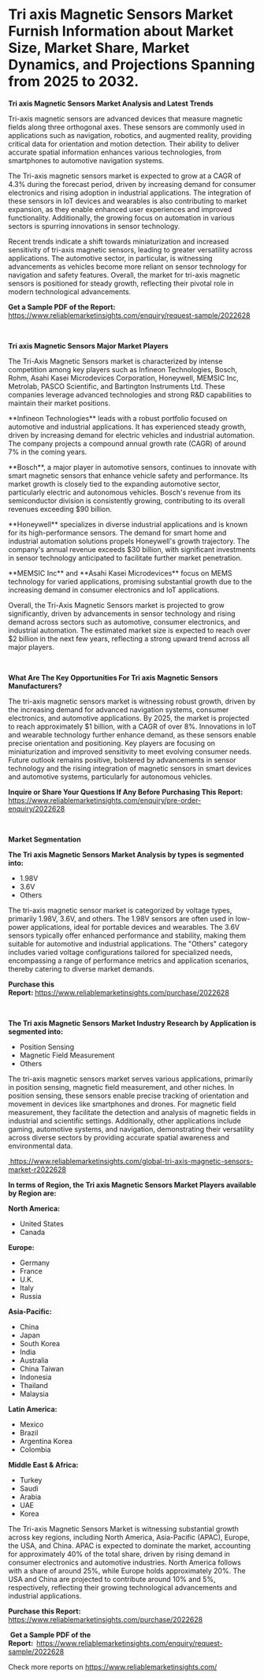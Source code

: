 <p><h1>Tri axis Magnetic Sensors Market Furnish Information about Market Size, Market Share, Market Dynamics, and Projections Spanning from 2025 to 2032.</h1></p><p><strong>Tri axis Magnetic Sensors Market Analysis and Latest Trends</strong></p>
<p><p>Tri-axis magnetic sensors are advanced devices that measure magnetic fields along three orthogonal axes. These sensors are commonly used in applications such as navigation, robotics, and augmented reality, providing critical data for orientation and motion detection. Their ability to deliver accurate spatial information enhances various technologies, from smartphones to automotive navigation systems.</p><p>The Tri-axis magnetic sensors market is expected to grow at a CAGR of 4.3% during the forecast period, driven by increasing demand for consumer electronics and rising adoption in industrial applications. The integration of these sensors in IoT devices and wearables is also contributing to market expansion, as they enable enhanced user experiences and improved functionality. Additionally, the growing focus on automation in various sectors is spurring innovations in sensor technology.</p><p>Recent trends indicate a shift towards miniaturization and increased sensitivity of tri-axis magnetic sensors, leading to greater versatility across applications. The automotive sector, in particular, is witnessing advancements as vehicles become more reliant on sensor technology for navigation and safety features. Overall, the market for tri-axis magnetic sensors is positioned for steady growth, reflecting their pivotal role in modern technological advancements.</p></p>
<p><strong>Get a Sample PDF of the Report:&nbsp;</strong> <a href="https://www.reliablemarketinsights.com/enquiry/request-sample/2022628?utm_campaign=1558&utm_medium=2&utm_source=Github&utm_content=ia&utm_term=29032025&utm_id=tri-axis-magnetic-sensors">https://www.reliablemarketinsights.com/enquiry/request-sample/2022628</a></p>
<p>&nbsp;</p>
<p><strong>Tri axis Magnetic Sensors Major Market Players</strong></p>
<p><p>The Tri-Axis Magnetic Sensors market is characterized by intense competition among key players such as Infineon Technologies, Bosch, Rohm, Asahi Kasei Microdevices Corporation, Honeywell, MEMSIC Inc, Metrolab, PASCO Scientific, and Bartington Instruments Ltd. These companies leverage advanced technologies and strong R&D capabilities to maintain their market positions.</p><p>**Infineon Technologies** leads with a robust portfolio focused on automotive and industrial applications. It has experienced steady growth, driven by increasing demand for electric vehicles and industrial automation. The company projects a compound annual growth rate (CAGR) of around 7% in the coming years.</p><p>**Bosch**, a major player in automotive sensors, continues to innovate with smart magnetic sensors that enhance vehicle safety and performance. Its market growth is closely tied to the expanding automotive sector, particularly electric and autonomous vehicles. Bosch's revenue from its semiconductor division is consistently growing, contributing to its overall revenues exceeding $90 billion.</p><p>**Honeywell** specializes in diverse industrial applications and is known for its high-performance sensors. The demand for smart home and industrial automation solutions propels Honeywell's growth trajectory. The company's annual revenue exceeds $30 billion, with significant investments in sensor technology anticipated to facilitate further market penetration.</p><p>**MEMSIC Inc** and **Asahi Kasei Microdevices** focus on MEMS technology for varied applications, promising substantial growth due to the increasing demand in consumer electronics and IoT applications.</p><p>Overall, the Tri-Axis Magnetic Sensors market is projected to grow significantly, driven by advancements in sensor technology and rising demand across sectors such as automotive, consumer electronics, and industrial automation. The estimated market size is expected to reach over $2 billion in the next few years, reflecting a strong upward trend across all major players.</p></p>
<p>&nbsp;</p>
<p><strong>What Are The Key Opportunities For Tri axis Magnetic Sensors Manufacturers?</strong></p>
<p><p>The tri-axis magnetic sensors market is witnessing robust growth, driven by the increasing demand for advanced navigation systems, consumer electronics, and automotive applications. By 2025, the market is projected to reach approximately $1 billion, with a CAGR of over 8%. Innovations in IoT and wearable technology further enhance demand, as these sensors enable precise orientation and positioning. Key players are focusing on miniaturization and improved sensitivity to meet evolving consumer needs. Future outlook remains positive, bolstered by advancements in sensor technology and the rising integration of magnetic sensors in smart devices and automotive systems, particularly for autonomous vehicles.</p></p>
<p><strong>Inquire or Share Your Questions If Any Before Purchasing This Report:</strong> <a href="https://www.reliablemarketinsights.com/enquiry/pre-order-enquiry/2022628?utm_campaign=1558&utm_medium=2&utm_source=Github&utm_content=ia&utm_term=29032025&utm_id=tri-axis-magnetic-sensors">https://www.reliablemarketinsights.com/enquiry/pre-order-enquiry/2022628</a></p>
<p>&nbsp;</p>
<p><strong>Market Segmentation</strong></p>
<p><strong>The Tri axis Magnetic Sensors Market Analysis by types is segmented into:</strong></p>
<p><ul><li>1.98V</li><li>3.6V</li><li>Others</li></ul></p>
<p><p>The tri-axis magnetic sensor market is categorized by voltage types, primarily 1.98V, 3.6V, and others. The 1.98V sensors are often used in low-power applications, ideal for portable devices and wearables. The 3.6V sensors typically offer enhanced performance and stability, making them suitable for automotive and industrial applications. The "Others" category includes varied voltage configurations tailored for specialized needs, encompassing a range of performance metrics and application scenarios, thereby catering to diverse market demands.</p></p>
<p><strong>Purchase this Report:&nbsp;</strong><a href="https://www.reliablemarketinsights.com/purchase/2022628?utm_campaign=1558&utm_medium=2&utm_source=Github&utm_content=ia&utm_term=29032025&utm_id=tri-axis-magnetic-sensors">https://www.reliablemarketinsights.com/purchase/2022628</a></p>
<p>&nbsp;</p>
<p><strong>The Tri axis Magnetic Sensors Market Industry Research by Application is segmented into:</strong></p>
<p><ul><li>Position Sensing</li><li>Magnetic Field Measurement</li><li>Others</li></ul></p>
<p><p>The tri-axis magnetic sensors market serves various applications, primarily in position sensing, magnetic field measurement, and other niches. In position sensing, these sensors enable precise tracking of orientation and movement in devices like smartphones and drones. For magnetic field measurement, they facilitate the detection and analysis of magnetic fields in industrial and scientific settings. Additionally, other applications include gaming, automotive systems, and navigation, demonstrating their versatility across diverse sectors by providing accurate spatial awareness and environmental data.</p></p>
<p><a href="https://www.reliablemarketinsights.com/global-tri-axis-magnetic-sensors-market-r2022628?utm_campaign=1558&utm_medium=2&utm_source=Github&utm_content=ia&utm_term=29032025&utm_id=tri-axis-magnetic-sensors">&nbsp;https://www.reliablemarketinsights.com/global-tri-axis-magnetic-sensors-market-r2022628</a></p>
<p><strong>In terms of Region, the Tri axis Magnetic Sensors Market Players available by Region are:</strong></p>
<p>
    <p> <strong> North America: </strong>
        <ul>
            <li>United States</li>
            <li>Canada</li>
        </ul>
        </p> 
    <p> <strong> Europe: </strong>
        <ul>
            <li>Germany</li>
            <li>France</li>
            <li>U.K.</li>
            <li>Italy</li>
            <li>Russia</li>
        </ul>
        </p> 
    <p> <strong> Asia-Pacific: </strong>
        <ul>
            <li>China</li>
            <li>Japan</li>
            <li>South Korea</li>
            <li>India</li>
            <li>Australia</li>
            <li>China Taiwan</li>
            <li>Indonesia</li>
            <li>Thailand</li>
            <li>Malaysia</li>
        </ul>
        </p> 
    <p> <strong> Latin America: </strong>
        <ul>
            <li>Mexico</li>
            <li>Brazil</li>
            <li>Argentina Korea</li>
            <li>Colombia</li>
        </ul>
        </p> 
    <p> <strong> Middle East & Africa: </strong>
        <ul>
            <li>Turkey</li>
            <li>Saudi</li>
            <li>Arabia</li>
            <li>UAE</li>
            <li>Korea</li>
        </ul>
    </p>
    </p>
<p><p>The Tri-axis Magnetic Sensors Market is witnessing substantial growth across key regions, including North America, Asia-Pacific (APAC), Europe, the USA, and China. APAC is expected to dominate the market, accounting for approximately 40% of the total share, driven by rising demand in consumer electronics and automotive industries. North America follows with a share of around 25%, while Europe holds approximately 20%. The USA and China are projected to contribute around 10% and 5%, respectively, reflecting their growing technological advancements and industrial applications.</p></p>
<p><strong>Purchase this Report: </strong><a href="https://www.reliablemarketinsights.com/purchase/2022628?utm_campaign=1558&utm_medium=2&utm_source=Github&utm_content=ia&utm_term=29032025&utm_id=tri-axis-magnetic-sensors">https://www.reliablemarketinsights.com/purchase/2022628</a></p>
<p>&nbsp;<strong>Get a Sample PDF of the Report:&nbsp;&nbsp;</strong><a href="https://www.reliablemarketinsights.com/enquiry/request-sample/2022628?utm_campaign=1558&utm_medium=2&utm_source=Github&utm_content=ia&utm_term=29032025&utm_id=tri-axis-magnetic-sensors">https://www.reliablemarketinsights.com/enquiry/request-sample/2022628</a></p>
<p><strong></strong></p>
<p>Check more reports on <a href="https://www.reliablemarketinsights.com/?utm_campaign=1558&utm_medium=2&utm_source=Github&utm_content=ia&utm_term=29032025&utm_id=tri-axis-magnetic-sensors">https://www.reliablemarketinsights.com/</a></p>